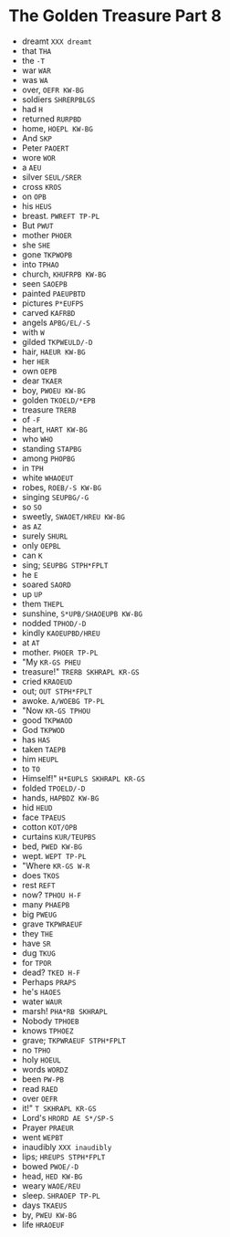 # The Golden Treasure Part 8

* dreamt `XXX dreamt`
* that `THA`
* the `-T`
* war `WAR`
* was `WA`
* over, `OEFR KW-BG`
* soldiers `SHRERPBLGS`
* had `H`
* returned `RURPBD`
* home, `HOEPL KW-BG`
* And `SKP`
* Peter `PAOERT`
* wore `WOR`
* a `AEU`
* silver `SEUL/SRER`
* cross `KROS`
* on `OPB`
* his `HEUS`
* breast. `PWREFT TP-PL`
* But `PWUT`
* mother `PHOER`
* she `SHE`
* gone `TKPWOPB`
* into `TPHAO`
* church, `KHUFRPB KW-BG`
* seen `SAOEPB`
* painted `PAEUPBTD`
* pictures `P*EUFPS`
* carved `KAFRBD`
* angels `APBG/EL/-S`
* with `W`
* gilded `TKPWEULD/-D`
* hair, `HAEUR KW-BG`
* her `HER`
* own `OEPB`
* dear `TKAER`
* boy, `PWOEU KW-BG`
* golden `TKOELD/*EPB`
* treasure `TRERB`
* of `-F`
* heart, `HART KW-BG`
* who `WHO`
* standing `STAPBG`
* among `PHOPBG`
* in `TPH`
* white `WHAOEUT`
* robes, `ROEB/-S KW-BG`
* singing `SEUPBG/-G`
* so `SO`
* sweetly, `SWAOET/HREU KW-BG`
* as `AZ`
* surely `SHURL`
* only `OEPBL`
* can `K`
* sing; `SEUPBG STPH*FPLT`
* he `E`
* soared `SAORD`
* up `UP`
* them `THEPL`
* sunshine, `S*UPB/SHAOEUPB KW-BG`
* nodded `TPHOD/-D`
* kindly `KAOEUPBD/HREU`
* at `AT`
* mother. `PHOER TP-PL`
* "My `KR-GS PHEU`
* treasure!" `TRERB SKHRAPL KR-GS`
* cried `KRAOEUD`
* out; `OUT STPH*FPLT`
* awoke. `A/WOEBG TP-PL`
* "Now `KR-GS TPHOU`
* good `TKPWAOD`
* God `TKPWOD`
* has `HAS`
* taken `TAEPB`
* him `HEUPL`
* to `TO`
* Himself!" `H*EUPLS SKHRAPL KR-GS`
* folded `TPOELD/-D`
* hands, `HAPBDZ KW-BG`
* hid `HEUD`
* face `TPAEUS`
* cotton `KOT/OPB`
* curtains `KUR/TEUPBS`
* bed, `PWED KW-BG`
* wept. `WEPT TP-PL`
* "Where `KR-GS W-R`
* does `TKOS`
* rest `REFT`
* now? `TPHOU H-F`
* many `PHAEPB`
* big `PWEUG`
* grave `TKPWRAEUF`
* they `THE`
* have `SR`
* dug `TKUG`
* for `TPOR`
* dead? `TKED H-F`
* Perhaps `PRAPS`
* he's `HAOES`
* water `WAUR`
* marsh! `PHA*RB SKHRAPL`
* Nobody `TPHOEB`
* knows `TPHOEZ`
* grave; `TKPWRAEUF STPH*FPLT`
* no `TPHO`
* holy `HOEUL`
* words `WORDZ`
* been `PW-PB`
* read `RAED`
* over `OEFR`
* it!" `T SKHRAPL KR-GS`
* Lord's `HRORD AE S*/SP-S`
* Prayer `PRAEUR`
* went `WEPBT`
* inaudibly `XXX inaudibly`
* lips; `HREUPS STPH*FPLT`
* bowed `PWOE/-D`
* head, `HED KW-BG`
* weary `WAOE/REU`
* sleep. `SHRAOEP TP-PL`
* days `TKAEUS`
* by, `PWEU KW-BG`
* life `HRAOEUF`
